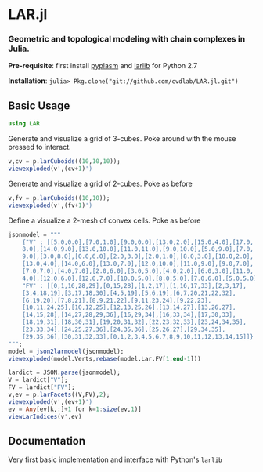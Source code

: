 # LAR.jl
### Geometric and topological modeling with chain complexes in Julia.

**Pre-requisite**: first install [pyplasm](https://github.com/plasm-language/pyplasm/blob/master/README.rst) and [larlib](https://pypi.python.org/pypi/larlib/) for Python 2.7

**Installation**: `julia> Pkg.clone("git://github.com/cvdlab/LAR.jl.git")`


## Basic Usage

```julia
using LAR
```

Generate and visualize a grid of 3-cubes. Poke around with the mouse pressed 
to interact.
```julia
v,cv = p.larCuboids((10,10,10));
viewexploded(v',(cv+1)')
```

Generate and visualize a grid of 2-cubes. Poke as before
```julia
v,fv = p.larCuboids((10,10));
viewexploded(v',(fv+1)')
```

Define a visualize a 2-mesh of convex cells. Poke as before
```julia
jsonmodel = """
	{"V" : [[5.0,0.0],[7.0,1.0],[9.0,0.0],[13.0,2.0],[15.0,4.0],[17.0,
	8.0],[14.0,9.0],[13.0,10.0],[11.0,11.0],[9.0,10.0],[5.0,9.0],[7.0,
	9.0],[3.0,8.0],[0.0,6.0],[2.0,3.0],[2.0,1.0],[8.0,3.0],[10.0,2.0],
	[13.0,4.0],[14.0,6.0],[13.0,7.0],[12.0,10.0],[11.0,9.0],[9.0,7.0],
	[7.0,7.0],[4.0,7.0],[2.0,6.0],[3.0,5.0],[4.0,2.0],[6.0,3.0],[11.0,
	4.0],[12.0,6.0],[12.0,7.0],[10.0,5.0],[8.0,5.0],[7.0,6.0],[5.0,5.0]],
	"FV" : [[0,1,16,28,29],[0,15,28],[1,2,17],[1,16,17,33],[2,3,17],
	[3,4,18,19],[3,17,18,30],[4,5,19],[5,6,19],[6,7,20,21,22,32],
	[6,19,20],[7,8,21],[8,9,21,22],[9,11,23,24],[9,22,23],
	[10,11,24,25],[10,12,25],[12,13,25,26],[13,14,27],[13,26,27],
	[14,15,28],[14,27,28,29,36],[16,29,34],[16,33,34],[17,30,33],
	[18,19,31],[18,30,31],[19,20,31,32],[22,23,32,33],[23,24,34,35],
	[23,33,34],[24,25,27,36],[24,35,36],[25,26,27],[29,34,35],
	[29,35,36],[30,31,32,33],[0,1,2,3,4,5,6,7,8,9,10,11,12,13,14,15]]}
""";
model = json2larmodel(jsonmodel);
viewexploded(model.Verts,rebase(model.Lar.FV[1:end-1]))
```

```julia
lardict = JSON.parse(jsonmodel);
V = lardict["V"];
FV = lardict["FV"];
v,ev = p.larFacets((V,FV),2);
viewexploded(v',(ev+1)')
ev = Any[ev[k,:]+1 for k=1:size(ev,1)]
viewLarIndices(v',ev)
```


## Documentation

Very first basic implementation and interface with Python's `larlib`